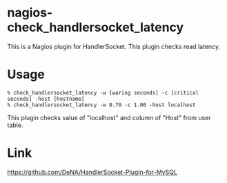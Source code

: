 # nagios-check_handlersocket_latency


This is a Nagios plugin for HandlerSocket. This plugin checks read latency. 

# Usage 

```
% check_handlersocket_latency -w [waring seconds] -c [critical seconds] -host [hostname]
% check_handlersocket_latency -w 0.70 -c 1.00 -host localhost
```

This plugin checks value of "localhost" and column of "Host" from user table.


# Link


https://github.com/DeNA/HandlerSocket-Plugin-for-MySQL
